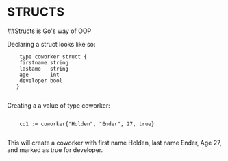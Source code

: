 # STRUCTS

##Structs is Go's way of OOP

Declaring a struct looks like so:

```
    type coworker struct {
   	firstname string
   	lastame   string
   	age       int
   	developer bool
   }
   
```

Creating a a value of type coworker:

```
    
    co1 := coworker{"Holden", "Ender", 27, true}
    
```

This will create a coworker with first name Holden, last name Ender, Age 27, and
marked as true for developer.

 